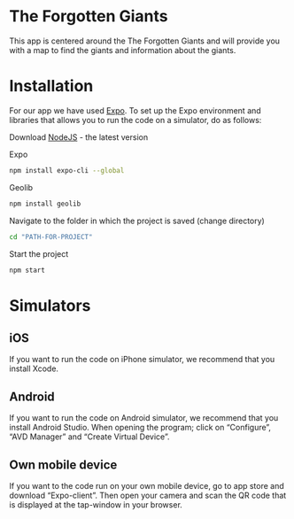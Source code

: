 # The Forgotten Giants

This app is centered around the The Forgotten Giants and will provide you with a map to find the giants and information about the giants.

# Installation
For our app we have used [Expo](https://expo.io/learn). To set up the Expo environment and libraries that allows you to run the code on a simulator, do as follows:

Download [NodeJS](https://nodejs.org/en/) - the latest version

Expo

```bash
npm install expo-cli --global
```

Geolib

```bash
npm install geolib
```

Navigate to the folder in which the project is saved (change directory) 
```bash
cd "PATH-FOR-PROJECT"
```

Start the project
```bash
npm start
```

# Simulators

## iOS

If you want to run the code on iPhone simulator, we recommend that you install Xcode.

## Android

If you want to run the code on Android simulator, we recommend that you install Android Studio. When opening the program; click on “Configure”, “AVD Manager” and “Create Virtual Device”.

## Own mobile device

If you want to the code run on your own mobile device, go to app store and download “Expo-client”. Then open your camera and scan the QR code that is displayed at the tap-window in your browser.
